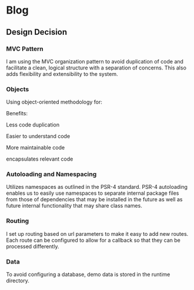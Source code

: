 # Blog

## Design Decision

### MVC Pattern
I am using the MVC organization pattern to avoid duplication of code and facilitate a clean, logical structure with a separation of concerns. This also adds flexibility and extensibility to the system.

### Objects
Using object-oriented methodology for:

Benefits:

Less code duplication

Easier to understand code

More maintainable code

encapsulates relevant code

### Autoloading and Namespacing 

Utilizes namespaces as outlined in the PSR-4 standard. PSR-4 autoloading enables us to easily use namespaces to separate internal package files from those of dependencies that may be installed in the future as well as future internal functionality that may share class names.

### Routing

I set up routing based on url parameters to make it easy to add new routes. Each route can be configured to allow for a callback so that they can be processed differently.

### Data

To avoid configuring a database, demo data is stored in the runtime directory.